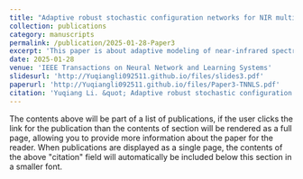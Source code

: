 ```yaml
---
title: "Adaptive robust stochastic configuration networks for NIR multivariate analysis"
collection: publications
category: manuscripts
permalink: /publication/2025-01-28-Paper3
excerpt: 'This paper is about adaptive modeling of near-infrared spectra using stochastic configuration netwroks.'
date: 2025-01-28
venue: 'IEEE Transactions on Neural Network and Learning Systems'
slidesurl: 'http://Yuqiangli092511.github.io/files/slides3.pdf'
paperurl: 'http://Yuqiangli092511.github.io/files/Paper3-TNNLS.pdf'
citation: 'Yuqiang Li. &quot; Adaptive robust stochastic configuration networks for NIR multivariate analysis.&quot; <i>IEEE Transactions on Neural Network and Learning Systems</i>. early access, 2025.'
---
```


The contents above will be part of a list of publications, if the user clicks the link for the publication than the contents of section will be rendered as a full page, allowing you to provide more information about the paper for the reader. When publications are displayed as a single page, the contents of the above "citation" field will automatically be included below this section in a smaller font.
